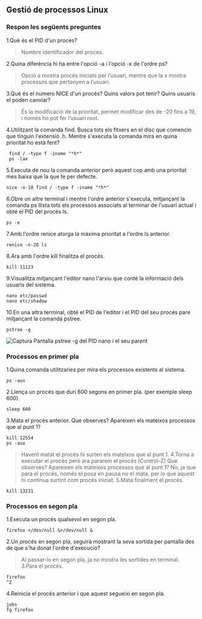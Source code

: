 ## Gestió de processos Linux

### Respon les següents preguntes

1.Què és el PID d'un procés?
>Nombre identificador del proces.

2.Quina diferència hi ha entre l'opció -a i l'opció -x de l'ordre ps?
>Opció a mostra procés iniciats per l’usuari, mentre que la x mostra processos que pertanyen a l’usuari.

3.Què és el numero NICE d'un procés? Quins valors pot tenir? Quins usuaris el poden canviar?
>És la modificació de la prioritat, permet modificar des de -20 fins a 19, i només ho pot fer l’usuari root.

4.Utilitzant la comanda find. Busca tots els fitxers en el disc que comencin que tinguin l'extensió .h. Mentre s'executa la comanda mira en quina prioritat ho està fent?
```console
 find / -type f -iname "*h*"
 ps -lax
 ```
 5.Executa de nou la comanda anterior però aquest cop amb una prioritat mes baixa que la que te per defecte.
 ```console
 nice -n-10 find / -type f -iname "*h*"
 ```
 6.Obre un altre terminal i mentre l'ordre anterior s'executa, mitjançant la comanda ps llista tots els processos associats al terminar de l'usuari actual i obté el PID del procés ls. 
 ```console
 ps -e
  ```
 7.Amb l'ordre renice atorga la màxima prioritat a l'ordre ls anterior.
 ```console
 renice -n-20 ls
 ```
 8.Ara amb l'ordre kill finalitza el procés.
```console
kill 11123
 ```
 9.Visualitza mitjançant l'editor nano l'arxiu que conté la informació dels usuaris del sistema.
 ```console
 nano etc/passwd
 nano etc/shadow
 ```
 10.En una altra terminal, obté el PID de l'editor i el PID del seu procés pare mitjançant la comanda pstree.
 ```console
 pstree -g
 ```
 ![Captura Pantalla pstree -g del PID nano i el seu parent](https://github.com/manteph/modul1/blob/main/Documentaci%C3%B3/Gestio%20de%20processos%20Linux/Screenshot%20from%202022-03-11%2017-52-03.png)

### Processos en primer pla

1.Quina comanda utilitzaries per mira els processos existents al sistema. 
```console
ps -aux
```
2.Llença un procés que duri 600 segons en primer pla. (per exemple  sleep 600).
```console
sleep 600
```
3.Mata el procés anterior. Que observes? Apareixen els mateixos processos que al punt 1?
```console
kill 12554
ps -aux
```
>Havent matat el procés hi surten els mateixos que al punt 1.
4.Torna a executar el procés però ara pararem el procés (Control-Z) Que observes? Apareixen els mateixos processos que al punt 1?
>No, ja que para el procés, només el posa en pausa no el mata, per lo que aquest hi continua surtint com procés iniciat.
5.Mata finalment el procés.
```console
kill 13231
```
### Processos en segon pla

1.Executa un procés qualsevol en segon pla.
```console
firefox </dev/null &>/dev/null &
```
2.Un procés en segon pla, seguirà mostrant la seva sortida per pantalla des de que s'ha donat l'ordre d'execució?
>Al passar-lo en segon pla, ja no mostra les sortides en terminal.
3.Para el procés.
```console
firefox
^Z
```
4.Reinicia el procés anterior i que aquest segueixi en segon pla.
```console
jobs
fg firefox
```
